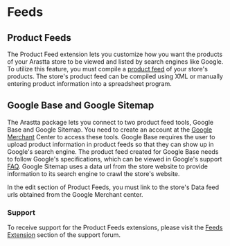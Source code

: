 Feeds
=====

Product Feeds
-------------

The Product Feed extension lets you customize how you want the products of your Arastta store to be viewed and listed by search engines like Google. To utilize this feature, you must compile a [product feed](http://en.wikipedia.org/wiki/Product_feed) of your store's products. The store's product feed can be compiled using XML or manually entering product information into a spreadsheet program.

Google Base and Google Sitemap
------------------------------

The Arastta package lets you connect to two product feed tools, Google Base and Google Sitemap. You need to create an account at the [Google Merchant](http://www.google.com/merchants) Center to access these tools. Google Base requires the user to upload product information in product feeds so that they can show up in Google's search engine. The product feed created for Google Base needs to follow Google's specifications, which can be viewed in Google's support [FAQ](https://support.google.com/merchants/answer/188494?hl=en#US). Google Sitemap uses a data url from the store website to provide information to its search engine to crawl the store's website.

In the edit section of Product Feeds, you must link to the store's Data feed urls obtained from the Google Merchant center.

### Support

To receive support for the Product Feeds extensions, please visit the [Feeds Extension](forum/categories/listings/extensions) section of the support forum.

